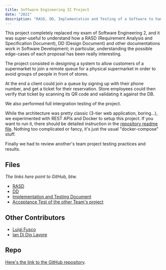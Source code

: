 ```yaml
---
title: Software Engineering II Project
date: "2021"
description: "RASD, DD, Implementation and Testing of a Software to handle queues for supermarkets during an epidemic."
---
```


This project completely replaced my exam of Software Engineering 2, and it was super-useful to understand how a RASD (Requirement Analysis and Specification Document), DD (Design Document) and other documentations work in Software Development; in particular, understanding the possible edge-cases of each proposal has been really interesting.

The project consisted in designing a system to allow customers of a supermarket to join a remote queue for a physical supermarket in order to avoid groups of people in front of stores.

At the end a client could join a queue by signing up with their phone number, and get a ticket for their reservation. Store employees could then verify that ticket by scanning its QR code and validating it against the DB.

We also performed full intergration testing of the project.

While the architecture was pretty classic (3-tier web application, boring...), we experimented with REST APIs and Docker to setup this project. If you want to run it, there should be detailed instruction in the [repository readme file](//github.com/QUB3X/Software-Engineering-2-Project-2021). Nothing too complicated or fancy, it's just the usual "docker-compose" stuff.

Finally we had to review another's team project testing practices and results.

## Files

_The links here point to GitHub, btw._

-  [RASD](https://github.com/QUB3X/Software-Engineering-2-Project-2021/blob/main/RASD/rasd.pdf)
-  [DD](https://github.com/QUB3X/Software-Engineering-2-Project-2021/blob/main/DeliveryFolder/dd_update-1.pdf)
-  [Implementation and Testing Document](https://github.com/QUB3X/Software-Engineering-2-Project-2021/blob/main/ITD/itd.pdf)
-  [Acceptance Test of the other Team's project](https://github.com/QUB3X/Software-Engineering-2-Project-2021/blob/main/DeliveryFolder/atd.pdf)

## Other Contributors

-  [Luigi Fusco](https://github.com/LuigiFusco)
-  [Ian Di Dio Lavore](https://github.com/ian-ofgod)

## Repo

[Here's the link to the GitHub repository](https://github.com/QUB3X/Software-Engineering-2-Project-2021).
